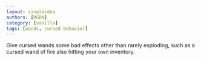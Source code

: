 ```yaml
---
layout: singleidea
authors: [RGRN]
category: [vanilla]
tags: [wands, cursed behavior]
---
```

Give cursed wands some bad effects other than rarely exploding, such as a cursed wand of fire also hitting your own inventory.
